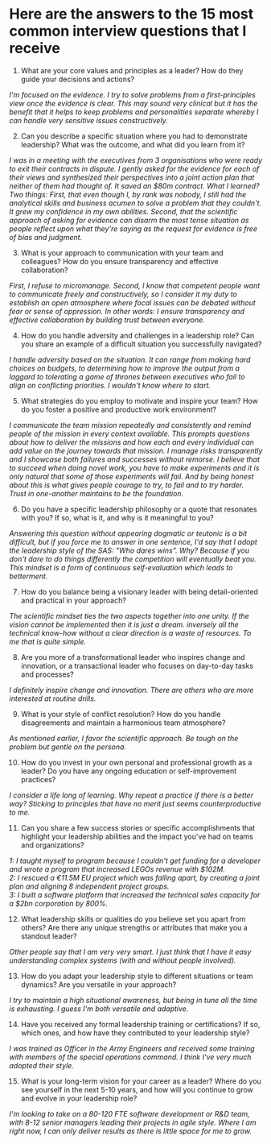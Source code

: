 # Here are the answers to the 15 most common interview questions that I receive

1. What are your core values and principles as a leader? How do they guide your decisions and actions?

*I'm focused on the evidence. I try to solve problems from a first-principles view once the evidence is clear. This may sound very clinical but it has the benefit that it helps to keep problems and personalities separate whereby I can handle very sensitive issues constructively.*

2. Can you describe a specific situation where you had to demonstrate leadership? What was the outcome, and what did you learn from it?

*I was in a meeting with the executives from 3 organisations who were ready to exit their contracts in dispute. I gently asked for the evidence for each of their views and synthesized their perspectives into a joint action plan that neither of them had thought of. It saved an $80m contract. What I learned? Two things: First, that even though I, by rank was nobody, I still had the analytical skills and business acumen to solve a problem that they couldn't. It grew my confidence in my own abilities. Second, that the scientific approach of asking for evidence can disarm the most tense situation as people reflect upon what they're saying as the request for evidence is free of bias and judgment.*

3. What is your approach to communication with your team and colleagues? How do you ensure transparency and effective collaboration?

*First, I refuse to micromanage. Second, I know that competent people want to communicate freely and constructively, so I consider it my duty to establish an open atmosphere where focal issues can be debated without fear or sense of oppression. In other words: I ensure transparency and effective collaboration by building trust between everyone.*

4. How do you handle adversity and challenges in a leadership role? Can you share an example of a difficult situation you successfully navigated?

*I handle adversity based on the situation. It can range from making hard choices on budgets, to determining how to improve the output from a laggard to tolerating a game of thrones between executives who fail to align on conflicting priorities. I wouldn't know where to start.*

5. What strategies do you employ to motivate and inspire your team? How do you foster a positive and productive work environment?

*I communicate the team mission repeatedly and consistently and remind people of the mission in every context available. This prompts questions about how to deliver the missions and how each and every individual can add value on the journey towards that mission. I manage risks transparently and I showcase both failures and successes without remorse. I believe that to succeed when doing novel work, you have to make experiments and it is only natural that some of those experiments will fail. And by being honest about this is what gives people courage to try, to fail and to try harder. Trust in one-another maintains to be the foundation.*

6. Do you have a specific leadership philosophy or a quote that resonates with you? If so, what is it, and why is it meaningful to you?

*Answering this question without appearing dogmatic or teutonic is a bit difficult, but if you force me to answer in one sentence, I'd say that I adopt the leadership style of the SAS: "Who dares wins". Why? Because if you don't dare to do things differently the competition will eventually beat you. This mindset is a form of continuous self-evaluation which leads to betterment.*

7. How do you balance being a visionary leader with being detail-oriented and practical in your approach?

*The scientific mindset ties the two aspects together into one unity. If the vision cannot be implemented then it is just a dream. inversely all the technical know-how without a clear direction is a waste of resources. To me that is quite simple.*

8. Are you more of a transformational leader who inspires change and innovation, or a transactional leader who focuses on day-to-day tasks and processes?

*I definitely inspire change and innovation. There are others who are more interested at routine drills.*

9. What is your style of conflict resolution? How do you handle disagreements and maintain a harmonious team atmosphere?

*As mentioned earlier, I favor the scientific approach. Be tough on the problem but gentle on the persona.*

10. How do you invest in your own personal and professional growth as a leader? Do you have any ongoing education or self-improvement practices?

*I consider a life long of learning. Why repeat a practice if there is a better way? Sticking to principles that have no merit just seems counterproductive to me.*

11. Can you share a few success stories or specific accomplishments that highlight your leadership abilities and the impact you've had on teams and organizations?

*1: I taught myself to program because I couldn't get funding for a developer and wrote a program that increased LEGOs revenue with $102M.<br>2: I rescued a €11.5M EU project which was falling apart, by creating a joint plan and aligning 8 independent project groups.<br>3: I built a software platform that increased the technical sales capacity for a $2bn corporation by 800%.*

12. What leadership skills or qualities do you believe set you apart from others? Are there any unique strengths or attributes that make you a standout leader?

*Other people say that I am very very smart. I just think that I have it easy understanding complex systems (with and without people involved).*

13. How do you adapt your leadership style to different situations or team dynamics? Are you versatile in your approach?

*I try to maintain a high situational awareness, but being in tune all the time is exhausting. I guess I'm both versatile and adaptive.*

14. Have you received any formal leadership training or certifications? If so, which ones, and how have they contributed to your leadership style?

*I was trained as Officer in the Army Engineers and received some training with members of the special operations command. I think I've very much adopted their style.*

15. What is your long-term vision for your career as a leader? Where do you see yourself in the next 5-10 years, and how will you continue to grow and evolve in your leadership role?

*I'm looking to take on a 80-120 FTE software development or R&D team, with 8-12 senior managers leading their projects in agile style. Where I am right now, I can only deliver results as there is little space for me to grow.*


